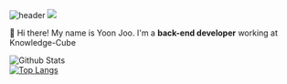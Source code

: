 ![header](https://capsule-render.vercel.app/api?type=waving&color=e8d0cf&height=220&section=header&text=NAM%20YOON%20JOO%20/%20남윤주&fontSize=24&&fontAlign=22)
<img src="https://img.shields.io/badge/yjnam2865@gmail.com-EA4335?style=flat-square&logo=Gmail&logoColor=white"/>

👋 Hi there! My name is Yoon Joo. I'm a **back-end developer** working at Knowledge-Cube

![Github Stats](https://github-readme-stats.vercel.app/api?username=NAMYOONJOO&show_icons=true&title_color=000000&icon_color=000000)  
[![Top Langs](https://github-readme-stats.vercel.app/api/top-langs/?username=anuraghazra&layout=compact&title_color=000000)](https://github.com/anuraghazra/github-readme-stats)
